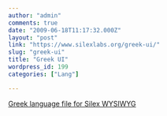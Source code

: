 ```yaml
---
author: "admin"
comments: true
date: "2009-06-18T11:17:32.000Z"
layout: "post"
link: "https://www.silexlabs.org/greek-ui/"
slug: "greek-ui"
title: "Greek UI"
wordpress_id: 199
categories: ["Lang"]

---
```

[
](http://wp-manager.silex-ria.org/wp-content/uploads/2009/05/hi.zip)[Greek language file for Silex WYSIWYG](http://wp-manager.silex-ria.org/wp-content/uploads/2009/06/gr.zip)

